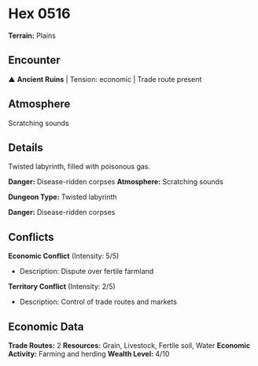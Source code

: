 # Hex 0516

**Terrain:** Plains

## Encounter
▲ **Ancient Ruins** | Tension: economic | Trade route present

## Atmosphere
Scratching sounds

## Details
Twisted labyrinth, filled with poisonous gas.

**Danger:** Disease-ridden corpses
**Atmosphere:** Scratching sounds



**Dungeon Type:** Twisted labyrinth

**Danger:** Disease-ridden corpses

## Conflicts
**Economic Conflict** (Intensity: 5/5)
- Description: Dispute over fertile farmland

**Territory Conflict** (Intensity: 2/5)
- Description: Control of trade routes and markets

## Economic Data
**Trade Routes:** 2
**Resources:** Grain, Livestock, Fertile soil, Water
**Economic Activity:** Farming and herding
**Wealth Level:** 4/10
